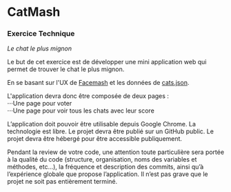 # CatMash

### Exercice Technique
_Le chat le plus mignon_

Le but de cet exercice est de développer une mini application web qui permet de trouver le chat le plus mignon.  

En se basant sur l'UX de [Facemash](https://github.com/AlexisSoto/catmash-exercice/blob/master/img/facemash.jpg) et les données de [cats.json](https://latelier.co/data/cats.json).  

L'application devra donc être composée de deux pages :  
⋅⋅⋅Une page pour voter  
⋅⋅⋅Une page pour voir tous les chats avec leur score  

L’application doit pouvoir être utilisable depuis Google Chrome.
La technologie est libre. 
Le projet devra être publié sur un GitHub public.
Le projet devra être hébergé pour être accessible publiquement.  

Pendant la review de votre code, une attention toute particulière sera portée à la qualité du code (structure, organisation, noms des variables et méthodes, etc...), la fréquence et description des commits, ainsi qu’à l’expérience globale que propose l’application.
Il n’est pas grave que le projet ne soit pas entièrement terminé.